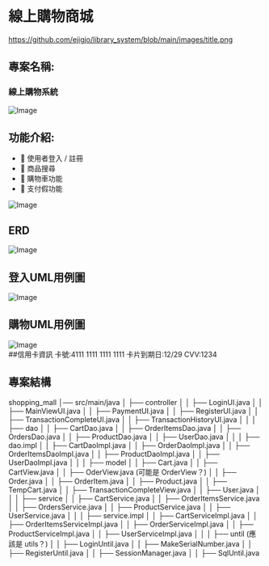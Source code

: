 # 線上購物商城
https://github.com/ejigjo/library_system/blob/main/images/title.png
## 專案名稱:  
### 線上購物系統
![Image](https://github.com/user-attachments/assets/0935fb9b-6510-4c52-af67-4896b444cae3)


## 功能介紹:

- 🔹 使用者登入 / 註冊
- 🔹 商品搜尋
- 🔹 購物車功能
- 🔹 支付假功能
  
![Image](https://github.com/user-attachments/assets/c5822c21-b9ea-4d5c-819a-f0b38cba3702)

## ERD  
![Image](https://github.com/user-attachments/assets/15c8f204-8c4c-4a44-b145-cce7de3f000e)
## 登入UML用例圖  
![Image](https://github.com/user-attachments/assets/11298808-12f5-4ad2-905a-7982ee8f33aa)
## 購物UML用例圖  
![Image](https://github.com/user-attachments/assets/a7738902-a51e-4ea1-bcb7-bea0796b756d)  
##信用卡資訊
卡號:4111 1111 1111 1111
卡片到期日:12/29
CVV:1234

## 專案結構  
shopping_mall
│── src/main/java
│   ├── controller
│   │   ├── LoginUI.java
│   │   ├── MainViewUI.java
│   │   ├── PaymentUI.java
│   │   ├── RegisterUI.java
│   │   ├── TransactionCompleteUI.java
│   │   ├── TransactionHistoryUI.java
│   │
│   ├── dao
│   │   ├── CartDao.java
│   │   ├── OrderItemsDao.java
│   │   ├── OrdersDao.java
│   │   ├── ProductDao.java
│   │   ├── UserDao.java
│   │
│   ├── dao.impl
│   │   ├── CartDaoImpl.java
│   │   ├── OrderDaoImpl.java
│   │   ├── OrderItemsDaoImpl.java
│   │   ├── ProductDaoImpl.java
│   │   ├── UserDaoImpl.java
│   │
│   ├── model
│   │   ├── Cart.java
│   │   ├── CartView.java
│   │   ├── OderView.java  (可能是 OrderView？)
│   │   ├── Order.java
│   │   ├── OrderItem.java
│   │   ├── Product.java
│   │   ├── TempCart.java
│   │   ├── TransactionCompleteView.java
│   │   ├── User.java
│   │
│   ├── service
│   │   ├── CartService.java
│   │   ├── OrderItemsService.java
│   │   ├── OrdersService.java
│   │   ├── ProductService.java
│   │   ├── UserService.java
│   │
│   ├── service.impl
│   │   ├── CartServiceImpl.java
│   │   ├── OrderItemsServiceImpl.java
│   │   ├── OrderServiceImpl.java
│   │   ├── ProductServiceImpl.java
│   │   ├── UserServiceImpl.java
│   │
│   ├── until  (應該是 utils？)
│   │   ├── LoginUntil.java
│   │   ├── MakeSerialNumber.java
│   │   ├── RegisterUntil.java
│   │   ├── SessionManager.java
│   │   ├── SqlUntil.java

